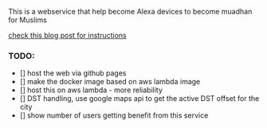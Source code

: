 This is a webservice that help become Alexa devices to become muadhan for Muslims

[check this blog post for instructions](https://www.zkhan.in/posts/automating-adhan-alexa-device-simple-guide/)



### TODO:
 - [] host the web via github pages
 - [] make the docker image based on aws lambda image
 - [] host this on aws lambda - more reliability
 - [] DST handling, use google maps api to get the active DST offset for the city
 - [] show number of users getting benefit from this service
 
